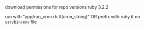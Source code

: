 download
permissions for repo
versions ruby 3.2.2

run with "app/run_cron.rb #{cron_string}"
OR
prefix with ruby if no `usr/bin/env` file
